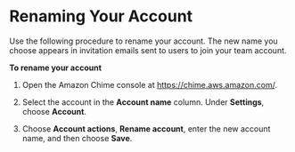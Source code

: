# Renaming Your Account<a name="rename-account"></a>

Use the following procedure to rename your account\. The new name you choose appears in invitation emails sent to users to join your team account\. 

**To rename your account**

1. Open the Amazon Chime console at [https://chime\.aws\.amazon\.com/](https://chime.aws.amazon.com)\.

1. Select the account in the **Account name** column\. Under **Settings**, choose **Account**\.

1. Choose **Account actions**, **Rename account**, enter the new account name, and then choose **Save**\.